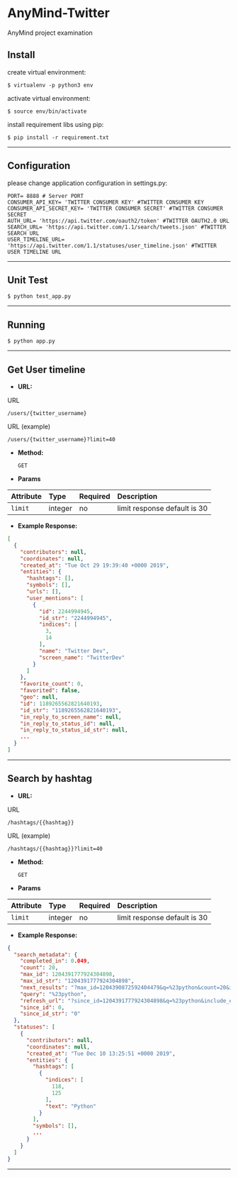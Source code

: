 # AnyMind-Twitter
AnyMind project examination

Install
-----------
create virtual environment:

    $ virtualenv -p python3 env

activate virtual environment:

    $ source env/bin/activate

install requirement libs using pip:

    $ pip install -r requirement.txt
----
Configuration
-----------
please change application configuration in settings.py:

    PORT= 8888 # Server PORT
    CONSUMER_API_KEY= 'TWITTER CONSUMER KEY' #TWITTER CONSUMER KEY
    CONSUMER_API_SECRET_KEY= 'TWITTER CONSUMER SECRET' #TWITTER CONSUMER SECRET
    AUTH_URL= 'https://api.twitter.com/oauth2/token' #TWITTER OAUTH2.0 URL
    SEARCH_URL= 'https://api.twitter.com/1.1/search/tweets.json' #TWITTER SEARCH URL
    USER_TIMELINE_URL= 'https://api.twitter.com/1.1/statuses/user_timeline.json' #TWITTER USER TIMELINE URL
----
Unit Test
-----------
    $ python test_app.py
----
Running
-----------
    $ python app.py
----
Get User timeline
-----------
* **URL:**

URL

    /users/{twitter_username}
URL (example)

    /users/{twitter_username}?limit=40


* **Method:**

  `GET`

* **Params**

| Attribute       | Type    | Required | Description                  |
|:----------------|:--------|:---------|:-----------------------------|
| `limit`         | integer |   no     | limit response default is 30 |

* **Example Response:**
```json
[
  {
    "contributors": null,
    "coordinates": null,
    "created_at": "Tue Oct 29 19:39:40 +0000 2019",
    "entities": {
      "hashtags": [],
      "symbols": [],
      "urls": [],
      "user_mentions": [
        {
          "id": 2244994945,
          "id_str": "2244994945",
          "indices": [
            3,
            14
          ],
          "name": "Twitter Dev",
          "screen_name": "TwitterDev"
        }
      ]
    },
    "favorite_count": 0,
    "favorited": false,
    "geo": null,
    "id": 1189265562821640193,
    "id_str": "1189265562821640193",
    "in_reply_to_screen_name": null,
    "in_reply_to_status_id": null,
    "in_reply_to_status_id_str": null,
    ...
  }
]
```
----
Search by hashtag
-----------
* **URL:**

URL

    /hashtags/{{hashtag}}

URL (example)

    /hashtags/{{hashtag}}?limit=40


* **Method:**

  `GET`

* **Params**

| Attribute       | Type    | Required | Description                  |
|:----------------|:--------|:---------|:-----------------------------|
| `limit`         | integer |   no     | limit response default is 30 |

* **Example Response:**
```json
{
  "search_metadata": {
    "completed_in": 0.049,
    "count": 20,
    "max_id": 1204391777924304898,
    "max_id_str": "1204391777924304898",
    "next_results": "?max_id=1204390872592404479&q=%23python&count=20&include_entities=1",
    "query": "%23python",
    "refresh_url": "?since_id=1204391777924304898&q=%23python&include_entities=1",
    "since_id": 0,
    "since_id_str": "0"
  },
  "statuses": [
    {
      "contributors": null,
      "coordinates": null,
      "created_at": "Tue Dec 10 13:25:51 +0000 2019",
      "entities": {
        "hashtags": [
          {
            "indices": [
              118,
              125
            ],
            "text": "Python"
          }
        ],
        "symbols": [],
        ...
      }
    }
  ]
}
```
----